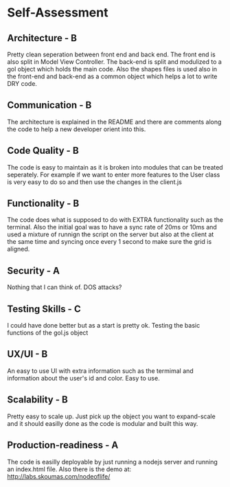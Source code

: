 # Self-Assessment
## Architecture - B
Pretty clean seperation between front end and back end. The front end is also split in Model View Controller.
The back-end is split and modulized to a gol object which holds the main code. Also the shapes files is used also in the front-end and back-end as a common object which helps a lot to write DRY code.

## Communication - B
The architecture is explained in the README and there are comments along the code to help a new developer orient into this. 

## Code Quality - B
The code is easy to maintain as it is broken into modules that can be treated seperately. For example if we want to enter more features to the User class is very easy to do so and then use the changes in the client.js

## Functionality - B
The code does what is supposed to do with EXTRA functionality such as the terminal. Also the initial goal was to have a sync rate of 20ms or 10ms and used a mixture of runnign the script on the server but also at the client at the same time and syncing once every 1 second to make sure the grid is aligned.

## Security - A
Nothing that I can think of. DOS attacks?

## Testing Skills - C
I could have done better but as a start is pretty ok. Testing the basic functions of the gol.js object

## UX/UI - B
An easy to use UI with extra information such as the termimal and information about the user's id and color. Easy to use.

## Scalability - B
Pretty easy to scale up. Just pick up the object you want to expand-scale and it should easilly done as the code is modular and built this way.

## Production-readiness - A
The code is easilly deployable by just running a nodejs server and running an index.html file.
Also there is the demo at: http://labs.skoumas.com/nodeoflife/
